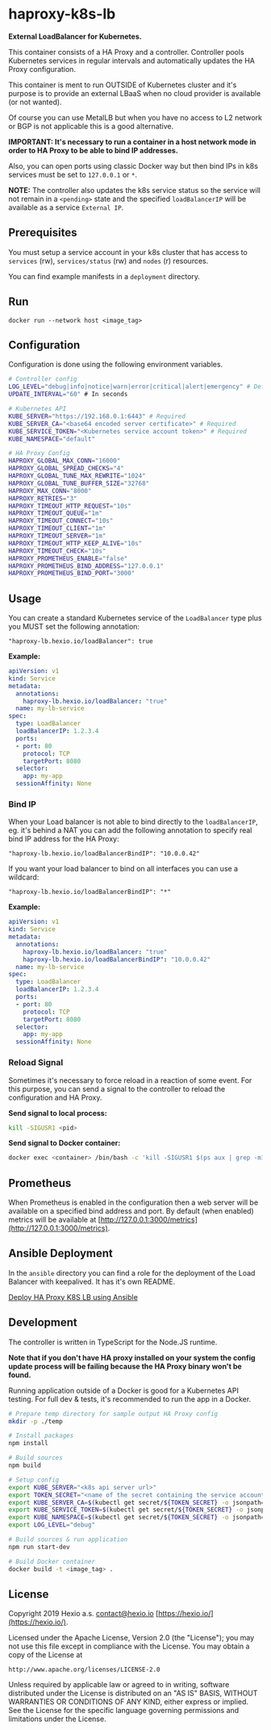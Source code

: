 # haproxy-k8s-lb

**External LoadBalancer for Kubernetes.**

This container consists of a HA Proxy and a controller. Controller pools Kubernetes services in regular intervals and automatically updates the HA Proxy configuration.

This container is ment to run OUTSIDE of Kubernetes cluster and it's purpose is to provide an external LBaaS when no cloud provider is available (or not wanted).

Of course you can use MetalLB but when you have no access to L2 network or BGP is not applicable this is a good alternative.

**IMPORTANT: It's necessary to run a container in a host network mode in order to HA Proxy to be able to bind IP addresses.**

Also, you can open ports using classic Docker way but then bind IPs in k8s services must be set to `127.0.0.1` or `*`.

**NOTE:** The controller also updates the k8s service status so the service will not remain in a `<pending>` state and the specified `loadBalancerIP` will be available as a service `External IP`.

## Prerequisites

You must setup a service account in your k8s cluster that has access to `services` (rw), `services/status` (rw) and `nodes` (r) resources.

You can find example manifests in a `deployment` directory.

## Run

```
docker run --network host <image_tag>
```

## Configuration

Configuration is done using the following environment variables.

```bash
# Controller config
LOG_LEVEL="debug|info|notice|warn|error|critical|alert|emergency" # Default: warn
UPDATE_INTERVAL="60" # In seconds

# Kubernetes API
KUBE_SERVER="https://192.168.0.1:6443" # Required
KUBE_SERVER_CA="<base64 encoded server certificate>" # Required
KUBE_SERVICE_TOKEN="<Kubernetes service account token>" # Required
KUBE_NAMESPACE="default"

# HA Proxy Config
HAPROXY_GLOBAL_MAX_CONN="16000"
HAPROXY_GLOBAL_SPREAD_CHECKS="4"
HAPROXY_GLOBAL_TUNE_MAX_REWRITE="1024"
HAPROXY_GLOBAL_TUNE_BUFFER_SIZE="32768"
HAPROXY_MAX_CONN="8000"
HAPROXY_RETRIES="3"
HAPROXY_TIMEOUT_HTTP_REQUEST="10s"
HAPROXY_TIMEOUT_QUEUE="1m"
HAPROXY_TIMEOUT_CONNECT="10s"
HAPROXY_TIMEOUT_CLIENT="1m"
HAPROXY_TIMEOUT_SERVER="1m"
HAPROXY_TIMEOUT_HTTP_KEEP_ALIVE="10s"
HAPROXY_TIMEOUT_CHECK="10s"
HAPROXY_PROMETHEUS_ENABLE="false"
HAPROXY_PROMETHEUS_BIND_ADDRESS="127.0.0.1"
HAPROXY_PROMETHEUS_BIND_PORT="3000"
```

## Usage

You can create a standard Kubernetes service of the `LoadBalancer` type plus you MUST set the following annotation:

```
"haproxy-lb.hexio.io/loadBalancer": true
```

**Example:**

```yaml
apiVersion: v1
kind: Service
metadata:
  annotations:
    haproxy-lb.hexio.io/loadBalancer: "true"
  name: my-lb-service
spec:
  type: LoadBalancer
  loadBalancerIP: 1.2.3.4
  ports:
  - port: 80
    protocol: TCP
    targetPort: 8080
  selector:
    app: my-app
  sessionAffinity: None
```

### Bind IP

When your Load balancer is not able to bind directly to the `loadBalancerIP`, eg. it's behind a NAT you can add the following annotation to specify real bind IP address for the HA Proxy:

```
"haproxy-lb.hexio.io/loadBalancerBindIP": "10.0.0.42"
```

If you want your load balancer to bind on all interfaces you can use a wildcard:

```
"haproxy-lb.hexio.io/loadBalancerBindIP": "*"
```

**Example:**

```yaml
apiVersion: v1
kind: Service
metadata:
  annotations:
    haproxy-lb.hexio.io/loadBalancer: "true"
    haproxy-lb.hexio.io/loadBalancerBindIP": "10.0.0.42"
  name: my-lb-service
spec:
  type: LoadBalancer
  loadBalancerIP: 1.2.3.4
  ports:
  - port: 80
    protocol: TCP
    targetPort: 8080
  selector:
    app: my-app
  sessionAffinity: None
```

### Reload Signal

Sometimes it's necessary to force reload in a reaction of some event. For this purpose, you can send a signal to the controller to reload the configuration and HA Proxy.

**Send signal to local process:**

```bash
kill -SIGUSR1 <pid>
```

**Send signal to Docker container:**

```bash
docker exec <container> /bin/bash -c 'kill -SIGUSR1 $(ps aux | grep -m1 "node ./dist/index.js" | awk "{print \$1}")'
```

## Prometheus

When Prometheus is enabled in the configuration then a web server will be available on a specified bind address and port. By default (when enabled) metrics will be available at [http://127.0.0.1:3000/metrics](http://127.0.0.1:3000/metrics).

## Ansible Deployment

In the `ansible` directory you can find a role for the deployment of the Load Balancer with keepalived. It has it's own README.

[Deploy HA Proxy K8S LB using Ansible](./ansible)

## Development

The controller is written in TypeScript for the Node.JS runtime.

**Note that if you don't have HA proxy installed on your system the config update process will be failing because the HA Proxy binary won't be found.**

Running application outside of a Docker is good for a Kubernetes API testing. For full dev & tests, it's recommended to run the app in a Docker.

```bash
# Prepare temp directory for sample output HA Proxy config
mkdir -p ./temp

# Install packages
npm install

# Build sources
npm build

# Setup config
export KUBE_SERVER="<k8s api server url>"
export TOKEN_SECRET="<name of the secret containing the service account token>"
export KUBE_SERVER_CA=$(kubectl get secret/${TOKEN_SECRET} -o jsonpath='{.data.ca\.crt}')
export KUBE_SERVICE_TOKEN=$(kubectl get secret/${TOKEN_SECRET} -o jsonpath='{.data.token}' | base64 --decode)
export KUBE_NAMESPACE=$(kubectl get secret/${TOKEN_SECRET} -o jsonpath='{.data.namespace}' | base64 --decode)
export LOG_LEVEL="debug"

# Build sources & run application
npm run start-dev

# Build Docker container
docker build -t <image_tag> .
```

## License

Copyright 2019 Hexio a.s. <contact@hexio.io> [https://hexio.io/](https://hexio.io/).

Licensed under the Apache License, Version 2.0 (the "License");
you may not use this file except in compliance with the License.
You may obtain a copy of the License at

    http://www.apache.org/licenses/LICENSE-2.0

Unless required by applicable law or agreed to in writing, software
distributed under the License is distributed on an "AS IS" BASIS,
WITHOUT WARRANTIES OR CONDITIONS OF ANY KIND, either express or implied.
See the License for the specific language governing permissions and
limitations under the License.